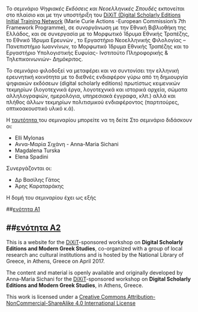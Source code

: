 
To σεμινάριο <i>Ψηφιακές Εκδόσεις και Νεοελληνικές Σπουδές</i> εκπονείται στο πλαίσιο και με την υποστήριξη του <a href="http://dixit.uni-koeln.de">DiXiT (Digital Scholarly Editions Initial Training Network</a> (Marie Curie Actions -European Commission’s 7th Framework Programme), σε συνοργάνωση με την Εθνική Βιβλιοθήκη της Ελλάδος, και σε συνεργασία με το Μορφωτικό Ίδρυμα Εθνικής Τραπέζης, το Εθνικό Ίδρυμα Ερευνών , το Εργαστήριο Νεοελληνικής Φιλολογίας – Πανεπιστήμιο Ιωαννίνων, το Μορφωτικό Ίδρυμα Εθνικής Τραπέζης και το Εργαστήριο Υπολογιστικής Ευφυίας- Ινστιτούτο Πληροφορικής & Τηλεπικοινωνιών- Δημόκριτος.

Το σεμινάριο φιλοδοξεί να μεταφέρει και να συντονίσει την ελληνική ερευνητική κοινότητα με το διεθνές ενδιαφέρον γύρω από τη δημιουργία ψηφιακών εκδόσεων (digital scholarly editions) πρωτίστως κειμενικών τεκμηρίων (λογοτεχνικά έργα, λογοτεχνικά και ιστορικά αρχεία, σώματα αλληλογραφιών, ημερολόγια, υπηρεσιακά έγγραφα, κλπ.)  αλλά και πλήθος άλλων τεκμηρίων πολιτισμικού ενδιαφέροντος (παρτιτούρες, οπτικοακουστικό υλικό  κ.ά).

Η <a href="https://github.com/amsichani/Digital-Scholarly-EditionsGR-workshop/tree/gh-pages/structure.md ">ταυτότητα </a>του σεμιναρίου μπορείτε να τη δείτε 
Στο σεμινάριο διδάσκουν οι:
<ul>
<li>Elli Mylonas</li>
<li>Αννα-Μαρία Σιχάνη - Anna-Maria Sichani</li>
<li>Magdalena Turska</li>
<li>Elena Spadini</li>
</ul>

Συνεργάζονται οι: 

<ul>
<li>Δρ Βασίλης Γάτος</li>
<li>Άρης Καραταράκης </li>
</ul>

Η δομή του σεμιναρίου έχει ως εξής

##<a href="https://github.com/ann-mar/Digital-Scholarly-EditionsGR-workshop/tree/master/unitA1">ενότητα Α1</a>

##<a href="https://github.com/ann-mar/Digital-Scholarly-EditionsGR-workshop/tree/master/unitA2">ενότητα Α2</a>
---------


This is a website for the <a href="http://dixit.uni-koeln.de">DiXiT</a>-sponsored workshop on <b>Digital Scholarly Editions and Modern Greek Studies</b>, co-organized with a group of local research anc cultural institutions and is hosted by the National Library of Greece, in Athens, Greece on April 2017.

The content and material is openly available and originally developed by Anna-Maria Sichani for the <a href="http://dixit.uni-koeln.de">DiXiT</a>-sponsored workshop on <b>Digital Scholarly Editions and Modern Greek Studies</b>, in Athens, Greece.

This work is licensed under a <a rel="license" href="http://creativecommons.org/licenses/by-nc-sa/4.0/">Creative Commons Attribution-NonCommercial-ShareAlike 4.0 International License</a> 
